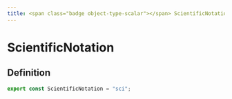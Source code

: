 ```yaml
---
title: <span class="badge object-type-scalar"></span> ScientificNotation
---
```

# <span class="badge object-type-scalar"></span> ScientificNotation

## Definition

```typescript
export const ScientificNotation = "sci";

```

